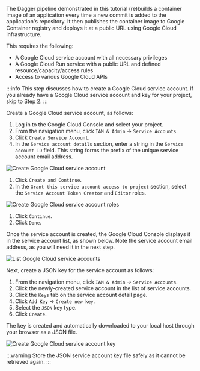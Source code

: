 The Dagger pipeline demonstrated in this tutorial (re)builds a container image of an application every time a new commit is added to the application's repository. It then publishes the container image to Google Container registry and deploys it at a public URL using Google Cloud infrastructure.

This requires the following:

- A Google Cloud service account with all necessary privileges
- A Google Cloud Run service with a public URL and defined resource/capacity/access rules
- Access to various Google Cloud APIs

:::info
This step discusses how to create a Google Cloud service account. If you already have a Google Cloud service account and key for your project, skip to [Step 2](#step-2-configure-google-cloud-apis-and-a-google-cloud-run-service).
:::

Create a Google Cloud service account, as follows:

1. Log in to the Google Cloud Console and select your project.
1. From the navigation menu, click `IAM & Admin` -> `Service Accounts`.
1. Click `Create Service Account`.
1. In the `Service account details` section, enter a string in the `Service account ID` field. This string forms the prefix of the unique service account email address.

  ![Create Google Cloud service account](/img/current/common/guides/create-gcloud-service-account-id.png)

1. Click `Create and Continue`.
1. In the `Grant this service account access to project` section, select the `Service Account Token Creator` and `Editor` roles.

  ![Create Google Cloud service account roles](/img/current/common/guides/create-gcloud-service-account-role.png)

1. Click `Continue`.
1. Click `Done`.

Once the service account is created, the Google Cloud Console displays it in the service account list, as shown below. Note the service account email address, as you will need it in the next step.

  ![List Google Cloud service accounts](/img/current/common/guides/list-gcloud-service-accounts.png)

Next, create a JSON key for the service account as follows:

1. From the navigation menu, click `IAM & Admin` -> `Service Accounts`.
1. Click the newly-created service account in the list of service accounts.
1. Click the `Keys` tab on the service account detail page.
1. Click `Add Key` -> `Create new key`.
1. Select the `JSON` key type.
1. Click `Create`.

The key is created and automatically downloaded to your local host through your browser as a JSON file.

  ![Create Google Cloud service account key](/img/current/common/guides/create-gcloud-service-account-key.png)

:::warning
Store the JSON service account key file safely as it cannot be retrieved again.
:::
